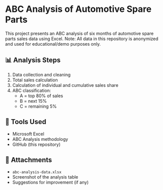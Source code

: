 # ABC Analysis of Automotive Spare Parts

This project presents an ABC analysis of six months of automotive spare parts sales data using Excel.
Note: All data in this repository is anonymized and used for educational/demo purposes only.

## 📊 Analysis Steps

1. Data collection and cleaning  
2. Total sales calculation  
3. Calculation of individual and cumulative sales share  
4. ABC classification:
   - A = top 80% of sales
   - B = next 15%
   - C = remaining 5%

## 🔧 Tools Used

- Microsoft Excel  
- ABC Analysis methodology  
- GitHub (this repository)

## 📁 Attachments

- `abc-analysis-data.xlsx`  
- Screenshot of the analysis table  
- Suggestions for improvement (if any)
